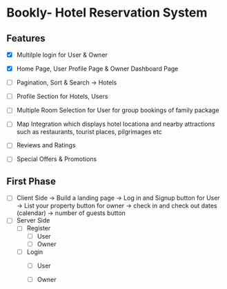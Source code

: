 # Bookly- Hotel Reservation System
## Features
- [x] Multilple login for User & Owner
- [x] Home Page, User Profile Page & Owner Dashboard Page
- [ ] Pagination, Sort & Search -> Hotels
- [ ] Profile Section for Hotels, Users
- [ ] Multiple Room Selection for User for group bookings of family package
- [ ] Map Integration which displays hotel locationa and nearby attractions such as restaurants, tourist places, pilgrimages etc
- [ ] Reviews and Ratings 
- [ ] Special Offers & Promotions 


## First Phase
- [ ] Client Side   -> Build a landing page 
                            -> Log in and Signup button for User
                            -> List your property button for owner
                            -> check in and check out dates (calendar)
                            -> number of guests button
- [ ] Server Side
    - [ ] Register
        - [ ] User
        - [ ] Owner
    - [ ] Login
        - [ ] User
        - [ ] Owner
       
